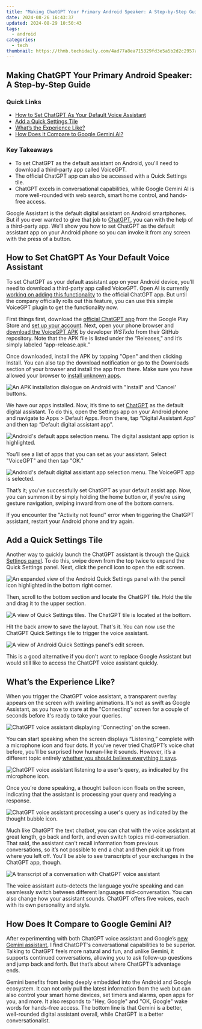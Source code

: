```yaml
---
title: "Making ChatGPT Your Primary Android Speaker: A Step-by-Step Guide"
date: 2024-08-26 16:43:37
updated: 2024-08-29 10:50:43
tags:
  - android
categories:
  - tech
thumbnail: https://thmb.techidaily.com/4ad77a8ea715329fd3e5a5b2d2c2957ac59e62959913be278ad38c42bb2fd196.jpg
---
```


## Making ChatGPT Your Primary Android Speaker: A Step-by-Step Guide

### Quick Links

* [How to Set ChatGPT As Your Default Voice Assistant](https://desktop-recording.techidaily.com/new-2024-approved-streamlining-adobe-presentation-videos-in-adobe/)
* [Add a Quick Settings Tile](https://fox-friendly.techidaily.com/in-2024-troubleshooting-iphone-x-a-guide-to-restore-face-id/)
* [What’s the Experience Like?](https://location-social.techidaily.com/how-to-change-gps-location-on-lava-yuva-3-pro-easily-and-safely-drfone-by-drfone-virtual-android/)
* [How Does It Compare to Google Gemini AI?](https://eaxpv-info.techidaily.com/updated-from-passion-to-prominence-the-creators-quest-for-2024/)

### Key Takeaways

* To set ChatGPT as the default assistant on Android, you'll need to download a third-party app called VoiceGPT.
* The official ChatGPT app can also be accessed with a Quick Settings tile.
* ChatGPT excels in conversational capabilities, while Google Gemini AI is more well-rounded with web search, smart home control, and hands-free access.

 Google Assistant is the default digital assistant on Android smartphones. But if you ever wanted to give that job to [ChatGPT](https://smart-video-editing.techidaily.com/new-how-to-find-free-sites-for-sound-effect-and-add-them-in-final-cut-pro-for-2024/), you can with the help of a third-party app. We’ll show you how to set ChatGPT as the default assistant app on your Android phone so you can invoke it from any screen with the press of a button.

##  How to Set ChatGPT As Your Default Voice Assistant

 To set ChatGPT as your default assistant app on your Android device, you’ll need to download a third-party app called VoiceGPT. Open AI is currently [working on adding this functionality](https://www.threads.net/@mishaal%5Frahman/post/C1sfT4JPnVB) to the official ChatGPT app. But until the company officially rolls out this feature, you can use this simple VoiceGPT plugin to get the functionality now.

 First things first, download the [official ChatGPT app](https://www.anrdoezrs.net/links/3607085/type/dlg/sid/UUhtgUeUpU2001978/https://play.google.com/store/apps/details?id=com.openai.chatgpt) from the Google Play Store and [set up your account](https://extra-resources.techidaily.com/new-capture-clarity-editing-insights-for-professional-results/). Next, open your phone browser and [download the VoiceGPT APK](https://github.com/WSTxda/Plugin-VoiceGPT/releases) by developer _WSTxda_ from their GitHub repository. Note that the APK file is listed under the “Releases," and it’s simply labeled “app-release.apk.”

 Once downloaded, install the APK by tapping "Open" and then clicking Install. You can also tap the download notification or go to the Downloads section of your browser and install the app from there. Make sure you have allowed your browser to [install unknown apps](https://facebook-video-content.techidaily.com/updated-unlock-premium-quality-streaming-on-the-worlds-largest-network/).

![An APK installation dialogue on Android with "Install" and 'Cancel' buttons.](https://static1.howtogeekimages.com/wordpress/wp-content/uploads/2024/02/voicegpt-apk-installation.png) 

 We have our apps installed. Now, it’s time to set [ChatGPT](https://extra-resources.techidaily.com/new-capture-clarity-editing-insights-for-professional-results/) as the default digital assistant. To do this, open the Settings app on your Android phone and navigate to Apps > Default Apps. From there, tap “Digital Assistant App” and then tap “Default digital assistant app".

![Android's default apps selection menu. The digital assistant app option is highlighted.](https://static1.howtogeekimages.com/wordpress/wp-content/uploads/2024/02/android-default-apps.png) 

 You’ll see a list of apps that you can set as your assistant. Select "VoiceGPT" and then tap "OK."

![Android's default digital assistant app selection menu. The VoiceGPT app is selected.](https://static1.howtogeekimages.com/wordpress/wp-content/uploads/2024/02/android-default-digital-assistant-app-menu.png) 

 That’s it; you’ve successfully set ChatGPT as your default assist app. Now, you can summon it by simply holding the home button or, if you're using gesture navigation, swiping inward from one of the bottom corners.

 If you encounter the "Activity not found" error when triggering the ChatGPT assistant, restart your Android phone and try again.

## 

##  Add a Quick Settings Tile

 Another way to quickly launch the ChatGPT assistant is through the [Quick Settings panel](https://video-content-creator.techidaily.com/updated-in-2024-uncover-the-best-green-screen-software-for-mac-video-editing/). To do this, swipe down from the top twice to expand the Quick Settings panel. Next, click the pencil icon to open the edit screen.

![An expanded view of the Android Quick Settings panel with the pencil icon highlighted in the bottom right corner.](https://static1.howtogeekimages.com/wordpress/wp-content/uploads/2024/02/android-qs-11.png) 

 Then, scroll to the bottom section and locate the ChatGPT tile. Hold the tile and drag it to the upper section.

![A view of Quick Settings tiles. The ChatGPT tile is located at the bottom.](https://static1.howtogeekimages.com/wordpress/wp-content/uploads/2024/02/android-qs-12.png) 

 Hit the back arrow to save the layout. That's it. You can now use the ChatGPT Quick Settings tile to trigger the voice assistant.

![A view of Android Quick Settings panel's edit screen.](https://static1.howtogeekimages.com/wordpress/wp-content/uploads/2024/02/android-qs-13.png) 

 This is a good alternative if you don't want to replace Google Assistant but would still like to access the ChatGPT voice assistant quickly.

##  What’s the Experience Like?

 When you trigger the ChatGPT voice assistant, a transparent overlay appears on the screen with swirling animations. It's not as swift as Google Assistant, as you have to stare at the "Connecting" screen for a couple of seconds before it's ready to take your queries.

![ChatGPT voice assistant displaying 'Connecting' on the screen.](https://static1.howtogeekimages.com/wordpress/wp-content/uploads/2024/02/chatgpt-voice-assistant-android1.png) 

 You can start speaking when the screen displays “Listening,” complete with a microphone icon and four dots. If you’ve never tried ChatGPT’s voice chat before, you’ll be surprised how human-like it sounds. However, it’s a different topic entirely [whether you should believe everything it says](https://audio-shaping.techidaily.com/strategies-for-minimizing-large-scale-video-and-audio-data/).

![ChatGPT voice assistant listening to a user's query, as indicated by the microphone icon.](https://static1.howtogeekimages.com/wordpress/wp-content/uploads/2024/02/chatgpt-voice-assistant-android2.png) 

 Once you’re done speaking, a thought balloon icon floats on the screen, indicating that the assistant is processing your query and readying a response.

![ChatGPT voice assistant processing a user's query as indicated by the thought bubble icon.](https://static1.howtogeekimages.com/wordpress/wp-content/uploads/2024/02/chatgpt-voice-assistant-android3.png) 

 Much like ChatGPT the text chatbot, you can chat with the voice assistant at great length, go back and forth, and even switch topics mid-conversation. That said, the assistant can’t recall information from previous conversations, so it’s not possible to end a chat and then pick it up from where you left off. You'll be able to see transcripts of your exchanges in the ChatGPT app, though.

![A transcript of a conversation with ChatGPT voice assistant](https://static1.howtogeekimages.com/wordpress/wp-content/uploads/2024/02/chatgpt-voice-transcript.png) 

 The voice assistant auto-detects the language you’re speaking and can seamlessly switch between different languages mid-conversation. You can also change how your assistant sounds. ChatGPT offers five voices, each with its own personality and style.

##  How Does It Compare to Google Gemini AI?

 After experimenting with both ChatGPT voice assistant and Google’s [new Gemini assistant](https://location-social.techidaily.com/does-find-my-friends-work-on-vivo-x90s-drfone-by-drfone-virtual-android/), I find ChatGPT's conversational capabilities to be superior. Talking to ChatGPT feels more natural and fun, and unlike Gemini, it supports continued conversations, allowing you to ask follow-up questions and jump back and forth. But that’s about where ChatGPT’s advantage ends.

 Gemini benefits from being deeply embedded into the Android and Google ecosystem. It can not only pull the latest information from the web but can also control your smart home devices, set timers and alarms, open apps for you, and more. It also responds to "Hey, Google" and "OK, Google" wake words for hands-free access. The bottom line is that Gemini is a better, well-rounded digital assistant overall, while ChatGPT is a better conversationalist.

<ins class="adsbygoogle"
     style="display:block"
     data-ad-format="autorelaxed"
     data-ad-client="ca-pub-7571918770474297"
     data-ad-slot="1223367746"></ins>



<ins class="adsbygoogle"
     style="display:block"
     data-ad-client="ca-pub-7571918770474297"
     data-ad-slot="8358498916"
     data-ad-format="auto"
     data-full-width-responsive="true"></ins>
